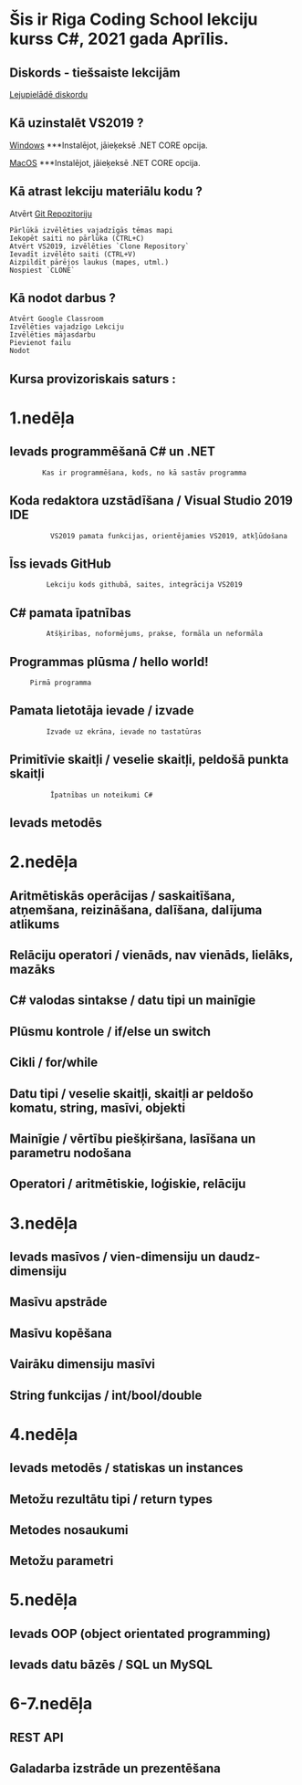 # Šis ir Riga Coding School lekciju kurss C#, 2021 gada Aprīlis.

## Diskords - tiešsaiste lekcijām
[Lejupielādē diskordu](https://discord.com/download)


## Kā uzinstalēt VS2019 ?
[Windows](https://visualstudio.microsoft.com/thank-you-downloading-visual-studio/?sku=Community&rel=16)
		***Instalējot, jāieķeksē .NET CORE opcija.

[MacOS](https://visualstudio.microsoft.com/thank-you-downloading-visual-studio-mac/?sku=communitymac&rel=16)
		***Instalējot, jāieķeksē .NET CORE opcija.

## Kā atrast lekciju materiālu kodu ?
Atvērt [Git Repozitoriju](https://github.com/hk-rigacoding)

	Pārlūkā izvēlēties vajadzīgās tēmas mapi
	Iekopēt saiti no pārlūka (CTRL+C)
	Atvērt VS2019, izvēlēties `Clone Repository`
	Ievadīt izvēlēto saiti (CTRL+V)
	Aizpildīt pārējos laukus (mapes, utml.)
	Nospiest `CLONE`

## Kā nodot darbus ?	
	Atvērt Google Classroom
	Izvēlēties vajadzīgo Lekciju
	Izvēlēties mājasdarbu
	Pievienot failu
	Nodot


## Kursa provizoriskais saturs :

# 1.nedēļa
## Ievads programmēšanā C# un .NET
			Kas ir programmēšana, kods, no kā sastāv programma 
## Koda redaktora uzstādīšana / Visual Studio 2019 IDE
			  VS2019 pamata funkcijas, orientējamies VS2019, atkļūdošana 
## Īss ievads GitHub
			 Lekciju kods githubā, saites, integrācija VS2019 
## C# pamata īpatnības
			 Atšķirības, noformējums, prakse, formāla un neformāla 
## Programmas plūsma / hello world!
 		 Pirmā programma 
## Pamata lietotāja ievade / izvade
	 		 Izvade uz ekrāna, ievade no tastatūras	
## Primitīvie skaitļi / veselie skaitļi, peldošā punkta skaitļi
			  Īpatnības un noteikumi C#  
## Ievads metodēs

# 2.nedēļa

## Aritmētiskās operācijas / saskaitīšana, atņemšana, reizināšana, dalīšana, dalījuma atlikums
## Relāciju operatori / vienāds, nav vienāds, lielāks, mazāks
## C# valodas sintakse / datu tipi un mainīgie
## Plūsmu kontrole / if/else un switch
## Cikli / for/while
## Datu tipi / veselie skaitļi, skaitļi ar peldošo komatu, string, masīvi, objekti
## Mainīgie / vērtību piešķiršana, lasīšana un parametru nodošana
## Operatori / aritmētiskie, loģiskie, relāciju

# 3.nedēļa
## Ievads masīvos / vien-dimensiju un daudz-dimensiju
## Masīvu apstrāde
## Masīvu kopēšana
## Vairāku dimensiju masīvi
## String funkcijas / int/bool/double

# 4.nedēļa
## Ievads metodēs / statiskas un instances
## Metožu rezultātu tipi / return types
## Metodes nosaukumi
## Metožu parametri

# 5.nedēļa
## Ievads OOP (object orientated programming)
## Ievads datu bāzēs / SQL un MySQL

# 6-7.nedēļa
## REST API
## Galadarba izstrāde un prezentēšana

